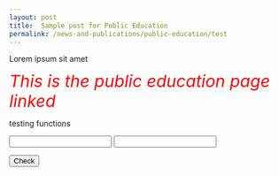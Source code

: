 ```yaml
---
layout: post
title:  Sample post for Public Education
permalink: /news-and-publications/public-education/test
---
```

Lorem ipsum sit amet

<style>
  .TEST{
  
  color:Red;
  Font-size:30px;
  Font-style:italic;
  align:center;
  
  }
  </style>


<div><span class="TEST"> This is the public education page linked </span> </div>


<p>testing functions <p>
  
  <script>
function myFunction()
{
var a = document.getElementById("text_a").value;

if (a=="hello")
  {
document.getElementById("answer").innerHTML="Correct!";
  }
else
  {
document.getElementById("answer").innerHTML="Oops!";
  }
}
</script>
  
<input id="text_a" type="text" /> <!-- textbox -->
<input id="answer" type="text" /> <!-- textbox -->
<!-- <p id="answer"></p> display of answer -->

<button onclick="myFunction()">Check</button> <!-- "Submit button" -->



